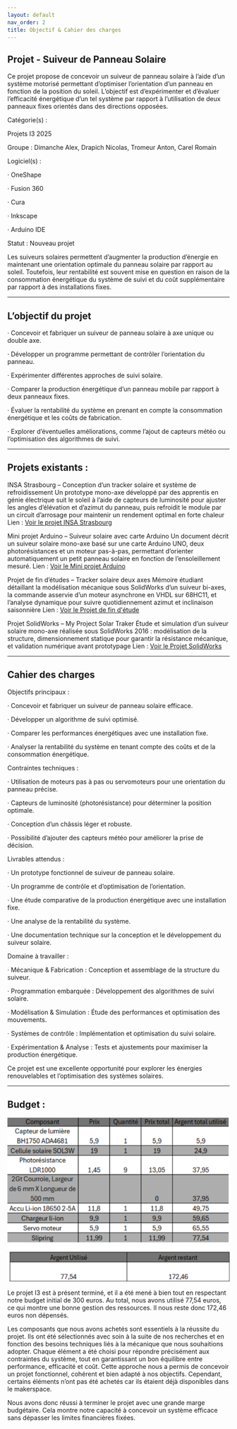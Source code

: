 ```yaml
---
layout: default
nav_order: 2
title: Objectif & Cahier des charges
---
```


## Projet - Suiveur de Panneau Solaire

Ce projet propose de concevoir un suiveur de panneau solaire à l’aide d’un système motorisé permettant d’optimiser l’orientation d’un panneau en fonction de la position du soleil. L’objectif est d’expérimenter et d’évaluer l’efficacité énergétique d’un tel système par rapport à l’utilisation de deux panneaux fixes orientés dans des directions opposées.

Catégorie(s) :

Projets I3 2025

Groupe : Dimanche Alex, Drapich Nicolas, Tromeur Anton, Carel Romain

Logiciel(s) :

· OneShape

· Fusion 360

· Cura

· Inkscape

· Arduino IDE

Statut : Nouveau projet

Les suiveurs solaires permettent d’augmenter la production d’énergie en maintenant une orientation optimale du panneau solaire par rapport au soleil. Toutefois, leur rentabilité est souvent mise en question en raison de la consommation énergétique du système de suivi et du coût supplémentaire par rapport à des installations fixes.

---

## L’objectif du projet

· Concevoir et fabriquer un suiveur de panneau solaire à axe unique ou double axe.

· Développer un programme permettant de contrôler l’orientation du panneau.

· Expérimenter différentes approches de suivi solaire.

· Comparer la production énergétique d’un panneau mobile par rapport à deux panneaux fixes.

· Évaluer la rentabilité du système en prenant en compte la consommation énergétique et les coûts de fabrication.

· Explorer d’éventuelles améliorations, comme l’ajout de capteurs météo ou l’optimisation des algorithmes de suivi.

---


## Projets existants :

INSA Strasbourg – Conception d’un tracker solaire et système de refroidissement Un prototype mono-axe développé par des apprentis en génie électrique suit le soleil à l’aide de capteurs de luminosité pour ajuster les angles d’élévation et d’azimut du panneau, puis refroidit le module par un circuit d’arrosage pour maintenir un rendement optimal en forte chaleur Lien : <a href="https://genie-electrique.insa-strasbourg.fr/projet-tracker-solaire-et-systeme-de-refroidissement/" target="_blank" rel="noopener noreferrer">Voir le projet INSA Strasbourg</a>


Mini projet Arduino – Suiveur solaire avec carte Arduino Un document décrit un suiveur solaire mono-axe basé sur une carte Arduino UNO, deux photorésistances et un moteur pas-à-pas, permettant d’orienter automatiquement un petit panneau solaire en fonction de l’ensoleillement mesuré. Lien : <a href="https://fr.scribd.com/document/709877572/mini-projet-suivre-solaire-123" target="_blank" rel="noopener noreferrer">Voir le Mini projet Arduino</a>

Projet de fin d’études – Tracker solaire deux axes Mémoire étudiant détaillant la modélisation mécanique sous SolidWorks d’un suiveur bi-axes, la commande asservie d’un moteur asynchrone en VHDL sur 68HC11, et l’analyse dynamique pour suivre quotidiennement azimut et inclinaison saisonnière Lien : <a href="https://www.academia.edu/35347164/M%C3%A9moire_de_Projet_de_fin_d%C3%A9tude_Tracker_solaire" target="_blank" rel="noopener noreferrer">Voir le Projet de fin d'étude</a>

Projet SolidWorks – My Project Solar Traker Étude et simulation d’un suiveur solaire mono-axe réalisée sous SolidWorks 2016 : modélisation de la structure, dimensionnement statique pour garantir la résistance mécanique, et validation numérique avant prototypage Lien : <a href="https://fr.scribd.com/document/399745937/My-Project-Solar-Traker" target="_blank" rel="noopener noreferrer">Voir le Projet SolidWorks</a>

---

## Cahier des charges

Objectifs principaux :

· Concevoir et fabriquer un suiveur de panneau solaire efficace.

· Développer un algorithme de suivi optimisé.

· Comparer les performances énergétiques avec une installation fixe.

· Analyser la rentabilité du système en tenant compte des coûts et de la consommation énergétique.


Contraintes techniques :

· Utilisation de moteurs pas à pas ou servomoteurs pour une orientation du panneau précise.

· Capteurs de luminosité (photorésistance) pour déterminer la position optimale.

· Conception d’un châssis léger et robuste.

· Possibilité d’ajouter des capteurs météo pour améliorer la prise de décision.

Livrables attendus :

· Un prototype fonctionnel de suiveur de panneau solaire.

· Un programme de contrôle et d’optimisation de l’orientation.

· Une étude comparative de la production énergétique avec une installation fixe.

· Une analyse de la rentabilité du système.

· Une documentation technique sur la conception et le développement du suiveur solaire.

Domaine à travailler :

· Mécanique & Fabrication : Conception et assemblage de la structure du suiveur.

· Programmation embarquée : Développement des algorithmes de suivi solaire.

· Modélisation & Simulation : Étude des performances et optimisation des mouvements.

· Systèmes de contrôle : Implémentation et optimisation du suivi solaire.

· Expérimentation & Analyse : Tests et ajustements pour maximiser la production énergétique.

Ce projet est une excellente opportunité pour explorer les énergies renouvelables et l’optimisation des systèmes solaires.

---

## Budget :

![Tableau Budget](Images/tab_budget.png)

Le projet I3 est à présent terminé, et il a été mené à bien tout en respectant notre budget initial de 300 euros. Au total, nous avons utilisé 77,54 euros, ce qui montre une bonne gestion des ressources. Il nous reste donc 172,46 euros non dépensés.

Les composants que nous avons achetés sont essentiels à la réussite du projet. Ils ont été sélectionnés avec soin à la suite de nos recherches et en fonction des besoins techniques liés à la mécanique que nous souhaitions adopter. Chaque élément a été choisi pour répondre précisément aux contraintes du système, tout en garantissant un bon équilibre entre performance, efficacité et coût. Cette approche nous a permis de concevoir un projet fonctionnel, cohérent et bien adapté à nos objectifs. Cependant, certains éléments n’ont pas été achetés car ils étaient déjà disponibles dans le makerspace.

Nous avons donc réussi à terminer le projet avec une grande marge budgétaire. Cela montre notre capacité à concevoir un système efficace sans dépasser les limites financières fixées.